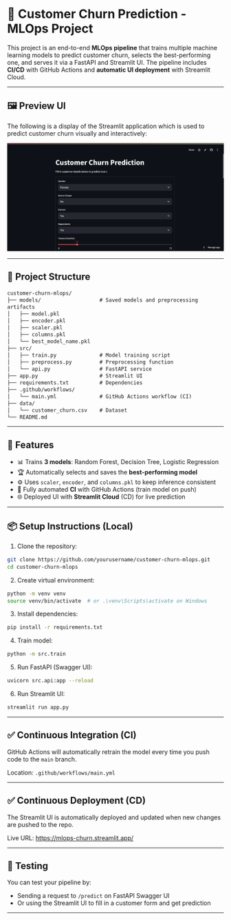 # 🧠 Customer Churn Prediction - MLOps Project

This project is an end-to-end **MLOps pipeline** that trains multiple machine learning models to predict customer churn, selects the best-performing one, and serves it via a FastAPI and Streamlit UI. The pipeline includes **CI/CD** with GitHub Actions and **automatic UI deployment** with Streamlit Cloud.

---

## 🖼️ Preview UI

The following is a display of the Streamlit application which is used to predict customer churn visually and interactively:

![Streamlit App Preview](assets/streamlit_ui.png)

---

## 📁 Project Structure

```
customer-churn-mlops/
├── models/                   # Saved models and preprocessing artifacts
│   ├── model.pkl
│   ├── encoder.pkl
│   ├── scaler.pkl
│   ├── columns.pkl
│   └── best_model_name.pkl
├── src/
│   ├── train.py              # Model training script
│   ├── preprocess.py         # Preprocessing function
│   └── api.py                # FastAPI service
├── app.py                    # Streamlit UI
├── requirements.txt          # Dependencies
├── .github/workflows/
│   └── main.yml              # GitHub Actions workflow (CI)
├── data/
│   └── customer_churn.csv    # Dataset
└── README.md
```

---

## 🚀 Features

- 📊 Trains **3 models**: Random Forest, Decision Tree, Logistic Regression
- 🏆 Automatically selects and saves the **best-performing model**
- ⚙️ Uses `scaler`, `encoder`, and `columns.pkl` to keep inference consistent
- 🔁 Fully automated **CI** with GitHub Actions (train model on push)
- 🌐 Deployed UI with **Streamlit Cloud** (CD) for live prediction

---

## 📦 Setup Instructions (Local)

1. Clone the repository:

```bash
git clone https://github.com/yourusername/customer-churn-mlops.git
cd customer-churn-mlops
```

2. Create virtual environment:

```bash
python -m venv venv
source venv/bin/activate  # or .\venv\Scripts\activate on Windows
```

3. Install dependencies:

```bash
pip install -r requirements.txt
```

4. Train model:

```bash
python -m src.train
```

5. Run FastAPI (Swagger UI):

```bash
uvicorn src.api:app --reload
```

6. Run Streamlit UI:

```bash
streamlit run app.py
```

---

## ✅ Continuous Integration (CI)

GitHub Actions will automatically retrain the model every time you push code to the `main` branch.

Location: `.github/workflows/main.yml`

---

## ✅ Continuous Deployment (CD)

The Streamlit UI is automatically deployed and updated when new changes are pushed to the repo.

Live URL: https://mlops-churn.streamlit.app/

---

## 🧪 Testing

You can test your pipeline by:
- Sending a request to `/predict` on FastAPI Swagger UI
- Or using the Streamlit UI to fill in a customer form and get prediction

---

